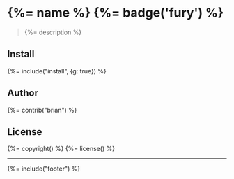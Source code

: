 # {%= name %} {%= badge('fury') %}

> {%= description %}

## Install
{%= include("install", {g: true}) %}

## Author
{%= contrib("brian") %}

## License
{%= copyright() %}
{%= license() %}

***

{%= include("footer") %}

